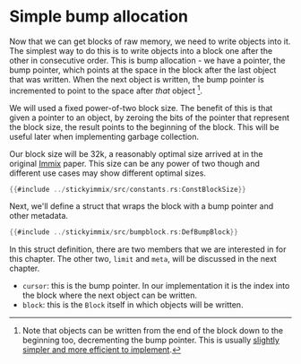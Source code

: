 # Simple bump allocation

Now that we can get blocks of raw memory, we need to write objects into it. The
simplest way to do this is to write objects into a block one after the other
in consecutive order. This is bump allocation - we have a pointer, the bump
pointer, which points at the space in the block after the last object that
was written. When the next object is written, the bump pointer is incremented
to point to the space after _that_ object [^1].

We will used a fixed power-of-two block size. The benefit of this is that 
given a pointer to an object, by zeroing the bits of the pointer that represent
the block size, the result points to the beginning of the block. This will
be useful later when implementing garbage collection.

Our block size will be 32k, a reasonably optimal size arrived at in the 
original [Immix][1] paper. This size can be any power of two though and
different use cases may show different optimal sizes.

```rust
{{#include ../stickyimmix/src/constants.rs:ConstBlockSize}}
```

Next, we'll define a struct that wraps the block with a bump pointer and other
metadata.

```rust
{{#include ../stickyimmix/src/bumpblock.rs:DefBumpBlock}}
```

In this struct definition, there are two members that we are interested in
for this chapter. The other two, `limit` and `meta`, will be discussed in the 
next chapter.

* `cursor`: this is the bump pointer. In our implementation it is the index
  into the block where the next object can be written.
* `block`: this is the `Block` itself in which objects will be written.


[^1]: Note that objects can be written from the end of the block down to the beginning
too, decrementing the bump pointer. This is usually [slightly simpler and more
efficient to implement](https://fitzgeraldnick.com/2019/11/01/always-bump-downwards.html).

[1]: http://www.cs.utexas.edu/users/speedway/DaCapo/papers/immix-pldi-2008.pdf

